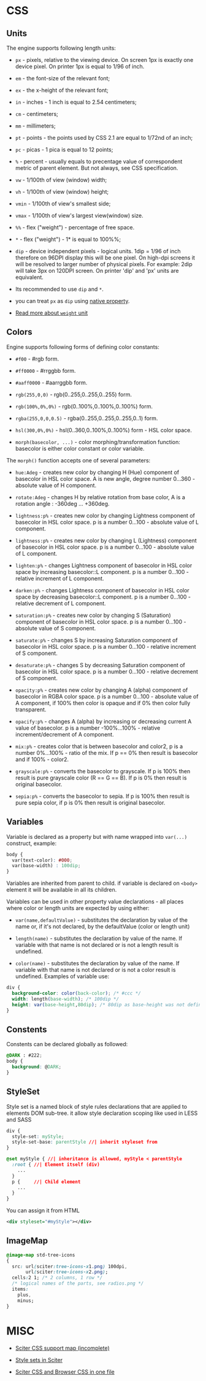 # CSS


## Units

The engine supports following length units:

- `px` - pixels, relative to the viewing device. On screen 1px is exactly one device pixel. On printer 1px is equal to 1/96 of inch.

- `em` - the font-size of the relevant font;
- `ex` - the x-height of the relevant font;
- `in` - inches - 1 inch is equal to 2.54 centimeters;
- `cm` - centimeters;
- `mm` - millimeters;

- `pt` - points - the points used by CSS 2.1 are equal to 1/72nd of an inch;
- `pc` - picas - 1 pica is equal to 12 points;

- `%` - percent - usually equals to precentage value of correspondent metric of parent element. But not always, see CSS specification.
- `vw` - 1/100th of view (window) width;
- `vh` - 1/100th of view (window) height;
- `vmin` - 1/100th of view's smallest side;
- `vmax` - 1/100th of view's largest view(window) size.

- `%%` - flex ("weight") - percentage of free space.
- `*` - flex ("weight") - 1* is equal to 100%%;
- `dip` - device independent pixels - logical units. 1dip = 1/96 of inch therefore on 96DPI display this will be one pixel. On high-dpi screens it will be resolved to larger number of physical pixels. For example: 2dip will take 3px on 120DPI screen. On printer 'dip' and 'px' units are equivalent.

- Its recommended to use `dip` and `*`.
- you can treat `px` as `dip` using [native property](https://sciter.com/road-to-sciter-js-step-i-supports-px-ppx-dip/).
- [Read more about `weight` unit](https://sciter.com/docs/flex-flow/flex-layout.htm)

## Colors

Engine supports following forms of defining color constants:

- `#f00`      - #rgb form.
- `#ff0000`   - #rrggbb form.
- `#aaff0000` - #aarrggbb form.

- `rgb(255,0,0)`      - rgb(0..255,0..255,0..255) form.
- `rgb(100%,0%,0%)`   - rgb(0..100%,0..100%,0..100%) form.
- `rgba(255,0,0,0.5)` - rgba(0..255,0..255,0..255,0..1) form.

- `hsl(300,0%,0%)`    - hsl(0..360,0..100%,0..100%) form - HSL color space.

- `morph(basecolor, ...)` - color morphing/transformation function: 
basecolor is either color constant or color variable.

The `morph()` function accepts one of several parameters:

- `hue:Adeg` - creates new color by changing H (Hue) component of basecolor in HSL color space. A is new angle, degree number 0...360 - absolute value of H component. 

- `rotate:Adeg` - changes H by relative rotation from base color, A is a rotation angle : -360deg ... +360deg.

- `lightness:p%` - creates new color by changing Lightness component of basecolor in HSL color space. p is a number 0...100 - absolute value of L component.

- `lightness:p%` - creates new color by changing L (Lightness) component of basecolor in HSL color space. p is a number 0...100 - absolute value of L component.

- `lighten:p%` - changes Lightness component of basecolor in HSL color space by increasing basecolor::L component. p is a number 0...100 - relative increment of L component.

- `darken:p%` - changes Lightness component of basecolor in HSL color space by decreasing basecolor::L component. p is a number 0...100 - relative decrement of L component.

- `saturation:p%` - creates new color by changing S (Saturation) component of basecolor in HSL color space. p is a number 0...100 - absolute value of S component.

- `saturate:p%` - changes S by increasing Saturation component of basecolor in HSL color space. p is a number 0...100 - relative increment of S component.

- `desaturate:p%` - changes S by decreasing Saturation component of basecolor in HSL color space. p is a number 0...100 - relative decrement of S component.

- `opacity:p%` - creates new color by changing A (alpha) component of basecolor in RGBA color space. p is a number 0...100 - absolute value of A component, if 100% then color is opaque and if 0% then color fully transparent.

- `opacify:p%` - changes A (alpha) by increasing or decreasing current A value of basecolor. p is a number -100%...100% - relative increment/decrement of A component.

- `mix:p%` - creates color that is between basecolor and color2, p is a number 0%...100% - ratio of the mix. If p == 0% then result is basecolor and if 100% - color2.

- `grayscale:p%` - converts the basecolor to grayscale. If p is 100% then result is pure grayscale color (R == G == B).  If p is 0% then result is original basecolor.

- `sepia:p%` - converts the basecolor to sepia. If p is 100% then result is pure sepia color, if p is 0% then result is original basecolor.


## Variables

Variable is declared as a property but with name wrapped into `var(...)` construct, example:

```CSS
body {
  var(text-color): #000;
  var(base-width) : 100dip; 
}
```

Variables are inherited from parent to child. if variable is declared on `<body>` element it will be available in all its children.

Variables can be used in other property value declarations - all places where color or length units are expected by using either:

- `var(name,defaultValue)` - substitutes the declaration by value of the name or, if it's not declared, by the defaultValue (color or length unit)

- `length(name)` - substitutes the declaration by value of the name. If variable with that name is not declared or is not a length result is undefined.

- `color(name)` - substitutes the declaration by value of the name. If variable with that name is not declared or is not a color result is undefined.
Examples of variable use:

```CSS
div {
  background-color: color(back-color); /* #ccc */
  width: length(base-width); /* 100dip */
  height: var(base-height,80dip); /* 80dip as base-height was not defined */
}
```

## Constents

Constents can be declared globally as followed:

```CSS
@DARK : #222;
body {
  background: @DARK;
}
```

## StyleSet

Style set is a named block of style rules declarations that are applied to elements DOM sub-tree.
it allow style declaration scoping like used in LESS and SASS

```CSS
div { 
  style-set: myStyle;
  style-set-base: parentStyle //| inherit styleset from
}

@set myStyle { //| inheritance is allowed, myStyle < parentStyle
  :root { //| Element itself (div)
    ...
  }
  p {     //| Child element
    ...
  }
}
```

You can assign it from HTML

```XML
<div styleset="#myStyle"></div>
```

## ImageMap

```CSS
@image-map std-tree-icons
{
  src: url(sciter:tree-icons-x1.png) 100dpi,
       url(sciter:tree-icons-x2.png);
  cells:2 1; /* 2 columns, 1 row */
  /* logical names of the parts, see radios.png */ 
  items:
    plus,
    minus;
}
```

# MISC

- [Sciter CSS support map (incomplete)](https://sciter.com/docs/content/css/cssmap.html)

- [Style sets in Sciter](https://sciter.com/style-sets-in-h-smile-core/)

- [Sciter CSS and Browser CSS in one file](https://sciter.com/road-to-sciter-js-step-i-supports-px-ppx-dip/)
